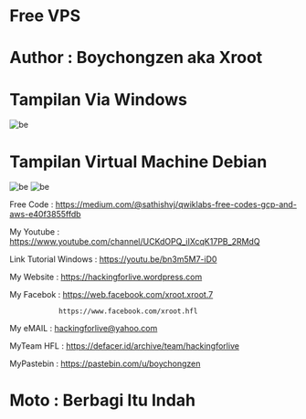 # Free VPS

# Author : Boychongzen aka Xroot

# Tampilan Via Windows
![be](https://raw.githubusercontent.com/boychongzen18/Free_VPS/master/vps.jpg)
# Tampilan Virtual Machine Debian
![be](https://raw.githubusercontent.com/boychongzen18/Free_VPS/master/root.jpg)
![be](https://raw.githubusercontent.com/boychongzen18/Free_VPS/master/install.jpg)

Free Code : https://medium.com/@sathishvj/qwiklabs-free-codes-gcp-and-aws-e40f3855ffdb


My Youtube    : https://www.youtube.com/channel/UCKdOPQ_iIXcqK17PB_2RMdQ

Link Tutorial Windows : https://youtu.be/bn3m5M7-iD0

My Website    : https://hackingforlive.wordpress.com

My Facebok    : https://web.facebook.com/xroot.xroot.7

                https://www.facebook.com/xroot.hfl

My eMAIL      : hackingforlive@yahoo.com

MyTeam HFL    : https://defacer.id/archive/team/hackingforlive

MyPastebin     : https://pastebin.com/u/boychongzen

# Moto : Berbagi Itu Indah
